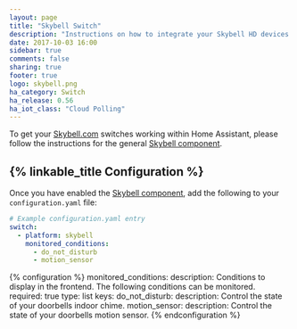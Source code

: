 ```yaml
---
layout: page
title: "Skybell Switch"
description: "Instructions on how to integrate your Skybell HD devices within Home Assistant."
date: 2017-10-03 16:00
sidebar: true
comments: false
sharing: true
footer: true
logo: skybell.png
ha_category: Switch
ha_release: 0.56
ha_iot_class: "Cloud Polling"
---
```


To get your [Skybell.com](https://skybell.com/) switches working within Home Assistant, please follow the instructions for the general [Skybell component](/components/skybell).

## {% linkable_title Configuration %}

Once you have enabled the [Skybell component](/components/skybell), add the following to your `configuration.yaml` file:

```yaml
# Example configuration.yaml entry
switch:
  - platform: skybell
    monitored_conditions:
      - do_not_disturb
      - motion_sensor
```

{% configuration %}
monitored_conditions:
  description: Conditions to display in the frontend. The following conditions can be monitored.
  required: true
  type: list
  keys:
    do_not_disturb:
      description: Control the state of your doorbells indoor chime.
    motion_sensor:
      description: Control the state of your doorbells motion sensor.
{% endconfiguration %}

